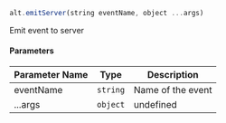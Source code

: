 ```js
alt.emitServer(string eventName, object ...args)
```

Emit event to server

#### Parameters
| Parameter Name | Type | Description |
| -------------- | ----------- | ----------- |
| eventName | `string` | Name of the event |
| ...args | `object` | undefined |